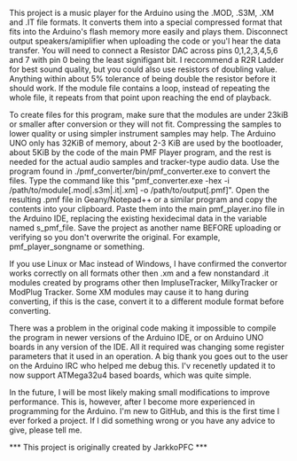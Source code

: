 This project is a music player for the Arduino using the .MOD, .S3M, .XM and .IT file formats. It converts them into a special compressed format that fits into the Arduino's flash memory more easily and plays them. Disconnect output speakers/amiplifier when uploading the code or you'l hear the data transfer. You will need to connect a Resistor DAC across pins 0,1,2,3,4,5,6 and 7 with pin 0 being the least signifigant bit. I reccommend a R2R Ladder for best sound quality, but you could also use resistors of doubling value. Anything within about 5% tolerance of being double the resistor before it should work. If the module file contains a loop, instead of repeating the whole file, it repeats from that point upon reaching the end of playback.

To create files for this program, make sure that the modules are under 23kiB or smaller after conversion or they will not fit. Compressing the samples to lower quality or using simpler instrument samples may help. The Arduino UNO only has 32KiB of memory, about 2-3 KiB are used by the bootloader, about 5KiB by the code of the main PMF Player program, and the rest is needed for the actual audio samples and tracker-type audio data. Use the program found in ./pmf_converter/bin/pmf_converter.exe to convert the files. Type the command like this "pmf_converter.exe -hex -i /path/to/module[.mod|.s3m|.it|.xm] -o /path/to/output[.pmf]". Open the resulting .pmf file in Geany/Notepad++ or a similar program and copy the contents into your clipboard. Paste them into the main pmf_player.ino file in the Arduino IDE, replacing the existing hexidecimal data in the variable named s_pmf_file. Save the project as another name BEFORE uploading or verifying so you don't overwrite the original. For example, pmf_player_songname or something.

If you use Linux or Mac instead of Windows, I have confirmed the convertor works correctly on all formats other then .xm and a few nonstandard .it modules created by programs other then ImpluseTracker, MilkyTracker or ModPlug Tracker. Some XM modules may cause it to hang during converting, if this is the case, convert it to a different module format before converting.

There was a problem in the original code making it impossible to compile the program in newer versions of the Arduino IDE, or on Arduino UNO boards in any version of the IDE. All it required was changing some register parameters that it used in an operation. A big thank you goes out to the user on the Arduino IRC who helped me debug this. I'v recenetly updated it to now support ATMega32u4 based boards, which was quite simple.

In the future, I will be most likely making small modifications to improve performance. This is, however, after I become more experienced in programming for the Arduino. I'm new to GitHub, and this is the first time I ever forked a project. If I did something wrong or you have any advice to give, please tell me.

*** This project is originally created by JarkkoPFC ***
